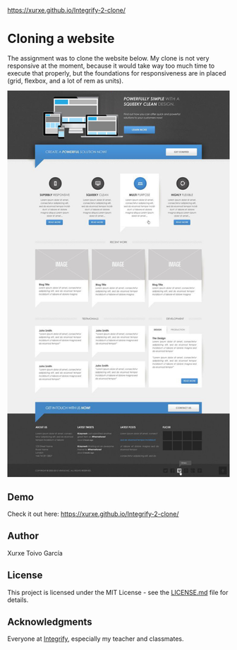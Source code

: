 https://xurxe.github.io/Integrify-2-clone/ 

# Cloning a website

The assignment was to clone the website below. My clone is not very responsive at the moment, because it would take way too much time to execute that properly, but the foundations for responsiveness are in placed (grid, flexbox, and a lot of rem as units).

![alt text](./assets/assignment-2.jpg "The model we had to follow")

## Demo

Check it out here: https://xurxe.github.io/Integrify-2-clone/ 

## Author

Xurxe Toivo García

## License

This project is licensed under the MIT License - see the [LICENSE.md](LICENSE.md) file for details.

## Acknowledgments

Everyone at [Integrify](https://github.com/Integrify-Finland), especially my teacher and classmates.